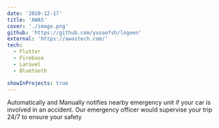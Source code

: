 ```yaml
---
date: '2020-12-17'
title: 'AWAS'
cover: './image.png'
github: 'https://github.com/yusoofsh/logeen'
external: 'https://awastech.com/'
tech:
  - Flutter
  - Firebase
  - Laravel
  - Bluetooth

showInProjects: true
---
```


Automatically and Manually notifies nearby emergency unit if your car is involved in an accident. Our emergency officer would supervise your trip 24/7 to ensure your safety
